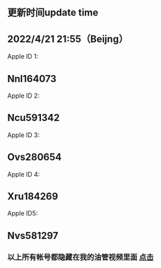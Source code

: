 
## 更新时间update time 
2022/4/21  21:55（Beijng）
-------------------------------------------
Apple ID 1:

Nnl164073
-------------------------------------------
Apple ID 2:

Ncu591342
-------------------------------------------
Apple ID 3:

Ovs280654
-------------------------------------------
Apple ID 4:

Xru184269
-------------------------------------------
Apple ID5:

Nvs581297
-------------------------------------------

### __以上所有帐号都隐藏在我的油管视频里面  [点击](https://www.youtube.com/channel/UCXPSzwcs0pspPTAI2rcaBgQ "悬停显示")__
